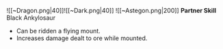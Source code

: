 
![[~Dragon.png|40]]![[~Dark.png|40]]
![[~Astegon.png|200]]
**Partner Skill**
Black Ankylosaur
- Can be ridden a flying mount.
- Increases damage dealt to ore while mounted.